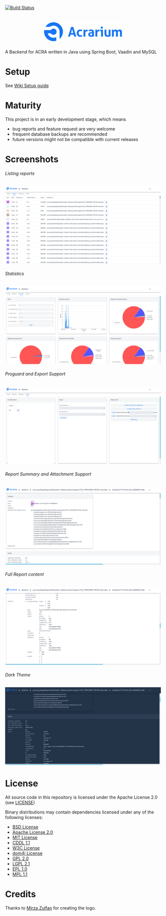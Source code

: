[![Build Status](https://travis-ci.org/F43nd1r/Acrarium.svg?branch=master)](https://travis-ci.org/F43nd1r/Acrarium)

<h1 align=center>
<img src="src/main/webapp/frontend/logo.png" width=50%>
</h1>
A Backend for ACRA written in Java using Spring Boot, Vaadin and MySQL

# Setup

See [Wiki Setup guide](https://github.com/F43nd1r/acra-backend/wiki/Setup-guide)

# Maturity

This project is in an early development stage, which means
 - bug reports and feature request are very welcome
 - frequent database backups are recommended
 - future versions might not be compatible with current releases

# Screenshots

###### Listing reports
![report list](screenshots/reports.png)

###### Statistics
![statistics](screenshots/statistics.png)

###### Proguard and Export Support
![admin tab](screenshots/admin.png)

###### Report Summary and Attachment Support
![report summary](screenshots/summary.png)

###### Full Report content
![report content](screenshots/details.png)

###### Dark Theme
![dark theme](screenshots/dark.png)

# License

All source code in this repository is licensed under the Apache License 2.0 (see [LICENSE](LICENSE))

Binary distributions may contain dependencies licensed under any of the following licenses:
 - [BSD License](http://www.antlr.org/license.html)
 - [Apache License 2.0](http://www.apache.org/licenses/LICENSE-2.0.txt)
 - [MIT License](https://opensource.org/licenses/MIT)
 - [CDDL 1.1](https://javaee.github.io/glassfish/LICENSE)
 - [W3C License](https://www.w3.org/Consortium/Legal/copyright-software-19980720)
 - [dom4j License](https://github.com/dom4j/dom4j/blob/master/LICENSE)
 - [GPL 2.0](https://www.gnu.org/licenses/old-licenses/gpl-2.0.txt)
 - [LGPL 2.1](https://www.gnu.org/licenses/old-licenses/lgpl-2.1.txt)
 - [EPL 1.0](http://www.eclipse.org/legal/epl-v10.html)
 - [MPL 1.1](https://www.mozilla.org/en-US/MPL/1.1/)

# Credits

 Thanks to [Mirza Zulfan](https://github.com/mirzazulfan) for creating the logo.
